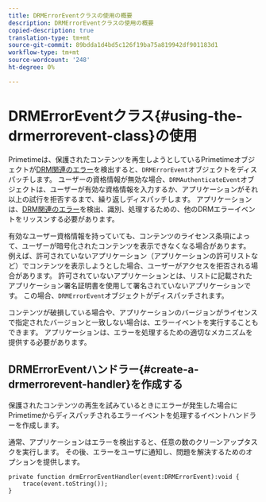 ```yaml
---
title: DRMErrorEventクラスの使用の概要
description: DRMErrorEventクラスの使用の概要
copied-description: true
translation-type: tm+mt
source-git-commit: 89bdda1d4bd5c126f19ba75a819942df901183d1
workflow-type: tm+mt
source-wordcount: '248'
ht-degree: 0%

---
```



# DRMErrorEventクラス{#using-the-drmerrorevent-class}の使用

Primetimeは、保護されたコンテンツを再生しようとしているPrimetimeオブジェクトが[DRM関連のエラー](https://help.adobe.com/en_US/primetime/drm/index.html#reference-DRM_Client_Error_Messages)を検出すると、`DRMErrorEvent`オブジェクトをディスパッチします。 ユーザーの資格情報が無効な場合、`DRMAuthenticateEvent`オブジェクトは、ユーザーが有効な資格情報を入力するか、アプリケーションがそれ以上の試行を拒否するまで、繰り返しディスパッチします。 アプリケーションは、[DRM関連のエラー](https://help.adobe.com/en_US/primetime/drm/index.html#reference-DRM_Client_Error_Messages)を検出、識別、処理するための、他のDRMエラーイベントをリッスンする必要があります。

有効なユーザー資格情報を持っていても、コンテンツのライセンス条項によって、ユーザーが暗号化されたコンテンツを表示できなくなる場合があります。 例えば、許可されていないアプリケーション（アプリケーションの許可リストなど）でコンテンツを表示しようとした場合、ユーザーがアクセスを拒否される場合があります。 許可されていないアプリケーションとは、リストに記載されたアプリケーション署名証明書を使用して署名されていないアプリケーションです。 この場合、`DRMErrorEvent`オブジェクトがディスパッチされます。

コンテンツが破損している場合や、アプリケーションのバージョンがライセンスで指定されたバージョンと一致しない場合は、エラーイベントを実行することもできます。 アプリケーションは、エラーを処理するための適切なメカニズムを提供する必要があります。

## DRMErrorEventハンドラー{#create-a-drmerrorevent-handler}を作成する

保護されたコンテンツの再生を試みているときにエラーが発生した場合にPrimetimeからディスパッチされるエラーイベントを処理するイベントハンドラーを作成します。

通常、アプリケーションはエラーを検出すると、任意の数のクリーンアップタスクを実行します。 その後、エラーをユーザに通知し、問題を解決するためのオプションを提供します。

```
private function drmErrorEventHandler(event:DRMErrorEvent):void {  
    trace(event.toString());  
} 
```
